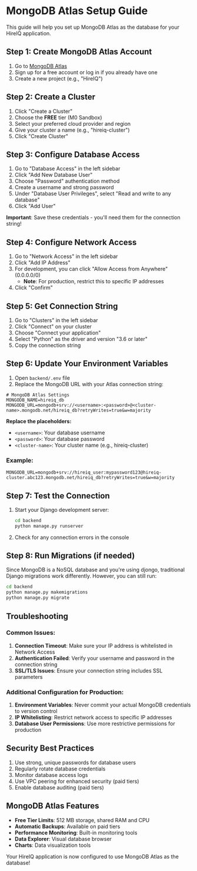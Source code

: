 # MongoDB Atlas Setup Guide

This guide will help you set up MongoDB Atlas as the database for your HireIQ application.

## Step 1: Create MongoDB Atlas Account

1. Go to [MongoDB Atlas](https://www.mongodb.com/cloud/atlas)
2. Sign up for a free account or log in if you already have one
3. Create a new project (e.g., "HireIQ")

## Step 2: Create a Cluster

1. Click "Create a Cluster"
2. Choose the **FREE** tier (M0 Sandbox)
3. Select your preferred cloud provider and region
4. Give your cluster a name (e.g., "hireiq-cluster")
5. Click "Create Cluster"

## Step 3: Configure Database Access

1. Go to "Database Access" in the left sidebar
2. Click "Add New Database User"
3. Choose "Password" authentication method
4. Create a username and strong password
5. Under "Database User Privileges", select "Read and write to any database"
6. Click "Add User"

**Important**: Save these credentials - you'll need them for the connection string!

## Step 4: Configure Network Access

1. Go to "Network Access" in the left sidebar
2. Click "Add IP Address"
3. For development, you can click "Allow Access from Anywhere" (0.0.0.0/0)
   - **Note**: For production, restrict this to specific IP addresses
4. Click "Confirm"

## Step 5: Get Connection String

1. Go to "Clusters" in the left sidebar
2. Click "Connect" on your cluster
3. Choose "Connect your application"
4. Select "Python" as the driver and version "3.6 or later"
5. Copy the connection string

## Step 6: Update Your Environment Variables

1. Open `backend/.env` file
2. Replace the MongoDB URL with your Atlas connection string:

```env
# MongoDB Atlas Settings
MONGODB_NAME=hireiq_db
MONGODB_URL=mongodb+srv://<username>:<password>@<cluster-name>.mongodb.net/hireiq_db?retryWrites=true&w=majority
```

**Replace the placeholders:**
- `<username>`: Your database username
- `<password>`: Your database password
- `<cluster-name>`: Your cluster name (e.g., hireiq-cluster)

### Example:
```env
MONGODB_URL=mongodb+srv://hireiq_user:mypassword123@hireiq-cluster.abc123.mongodb.net/hireiq_db?retryWrites=true&w=majority
```

## Step 7: Test the Connection

1. Start your Django development server:
   ```bash
   cd backend
   python manage.py runserver
   ```

2. Check for any connection errors in the console

## Step 8: Run Migrations (if needed)

Since MongoDB is a NoSQL database and you're using djongo, traditional Django migrations work differently. However, you can still run:

```bash
cd backend
python manage.py makemigrations
python manage.py migrate
```

## Troubleshooting

### Common Issues:

1. **Connection Timeout**: Make sure your IP address is whitelisted in Network Access
2. **Authentication Failed**: Verify your username and password in the connection string
3. **SSL/TLS Issues**: Ensure your connection string includes SSL parameters

### Additional Configuration for Production:

1. **Environment Variables**: Never commit your actual MongoDB credentials to version control
2. **IP Whitelisting**: Restrict network access to specific IP addresses
3. **Database User Permissions**: Use more restrictive permissions for production

## Security Best Practices

1. Use strong, unique passwords for database users
2. Regularly rotate database credentials
3. Monitor database access logs
4. Use VPC peering for enhanced security (paid tiers)
5. Enable database auditing (paid tiers)

## MongoDB Atlas Features

- **Free Tier Limits**: 512 MB storage, shared RAM and CPU
- **Automatic Backups**: Available on paid tiers
- **Performance Monitoring**: Built-in monitoring tools
- **Data Explorer**: Visual database browser
- **Charts**: Data visualization tools

Your HireIQ application is now configured to use MongoDB Atlas as the database!
